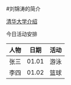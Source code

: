 #刘锦涛的简介

[清华大学介绍]([https://baike.baidu.com/item/%E6%B8%85%E5%8D%8E%E5%A4%A7%E5%AD%A6/111764?fr=aladdin](https://baike.baidu.com/item/清华大学/111764?fr=aladdin))

今日活动安排

| 人物 | 日期  | 活动 |
| :--: | :---: | :--: |
| 张三 | 01.01 | 游泳 |
| 李四 | 01.02 | 篮球 |

